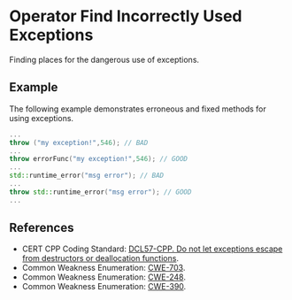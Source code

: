 # Operator Find Incorrectly Used Exceptions
Finding places for the dangerous use of exceptions.


## Example
The following example demonstrates erroneous and fixed methods for using exceptions.


```cpp
...
throw ("my exception!",546); // BAD
...
throw errorFunc("my exception!",546); // GOOD 
...
std::runtime_error("msg error"); // BAD
...
throw std::runtime_error("msg error"); // GOOD
...

```

## References
* CERT CPP Coding Standard: [DCL57-CPP. Do not let exceptions escape from destructors or deallocation functions](https://wiki.sei.cmu.edu/confluence/display/cplusplus/DCL57-CPP.+Do+not+let+exceptions+escape+from+destructors+or+deallocation+functions).
* Common Weakness Enumeration: [CWE-703](https://cwe.mitre.org/data/definitions/703.html).
* Common Weakness Enumeration: [CWE-248](https://cwe.mitre.org/data/definitions/248.html).
* Common Weakness Enumeration: [CWE-390](https://cwe.mitre.org/data/definitions/390.html).
